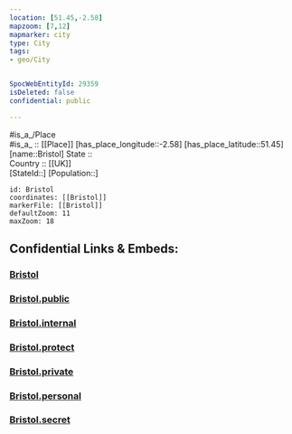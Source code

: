 ```yaml
---
location: [51.45,-2.58] 
mapzoom: [7,12] 
mapmarker: city 
type: City
tags:
- geo/City


SpocWebEntityId: 29359
isDeleted: false
confidential: public

---
```

#is_a_/Place  
#is_a_ :: [[Place]] 
[has_place_longitude::-2.58] 
[has_place_latitude::51.45] 
[name::Bristol] 
State ::  
Country :: [[UK]]  
[StateId::] 
[Population::] 



```leaflet
id: Bristol
coordinates: [[Bristol]] 
markerFile: [[Bristol]] 
defaultZoom: 11 
maxZoom: 18
```


## Confidential Links & Embeds: 

### [Bristol](/_Standards/Earth/Continent/Europe/Europe~North/UK/England/Regions~England/South_West_England/Bristol,County/cities~Bristol/Bristol.md) 

### [Bristol.public](/_public/Earth/Continent/Europe/Europe~North/UK/England/Regions~England/South_West_England/Bristol,County/cities~Bristol/Bristol.public.md) 

### [Bristol.internal](/_internal/Earth/Continent/Europe/Europe~North/UK/England/Regions~England/South_West_England/Bristol,County/cities~Bristol/Bristol.internal.md) 

### [Bristol.protect](/_protect/Earth/Continent/Europe/Europe~North/UK/England/Regions~England/South_West_England/Bristol,County/cities~Bristol/Bristol.protect.md) 

### [Bristol.private](/_private/Earth/Continent/Europe/Europe~North/UK/England/Regions~England/South_West_England/Bristol,County/cities~Bristol/Bristol.private.md) 

### [Bristol.personal](/_personal/Earth/Continent/Europe/Europe~North/UK/England/Regions~England/South_West_England/Bristol,County/cities~Bristol/Bristol.personal.md) 

### [Bristol.secret](/_secret/Earth/Continent/Europe/Europe~North/UK/England/Regions~England/South_West_England/Bristol,County/cities~Bristol/Bristol.secret.md)


